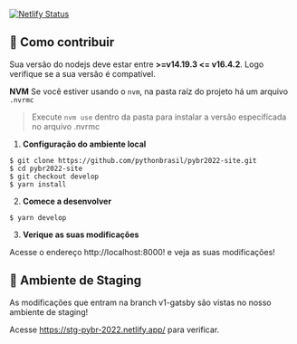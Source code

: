 [![Netlify Status](https://api.netlify.com/api/v1/badges/a9da365c-570a-4ca9-bf9f-e36582197faf/deploy-status)](https://app.netlify.com/sites/stg-pybr-2022/deploys)


## 🚀 Como contribuir

Sua versão do nodejs deve estar entre **>=v14.19.3 <= v16.4.2**. Logo verifique se a sua versão é compatível.

**NVM**
Se você estiver usando o `nvm`, na pasta raíz do projeto há um arquivo `.nvrmc`
> Execute `nvm use` dentro da pasta para instalar a versão especificada no arquivo .nvrmc


1.  **Configuração do ambiente local**

```shell
$ git clone https://github.com/pythonbrasil/pybr2022-site.git
$ cd pybr2022-site
$ git checkout develop
$ yarn install
```

2.  **Comece a desenvolver**

```shell
$ yarn develop
```

3.  **Verique as suas modificações**

Acesse o endereço http://localhost:8000! e veja as suas modificações!


## 🚀 Ambiente de Staging

As modificações que entram na branch v1-gatsby são vistas no nosso ambiente de staging!

Acesse https://stg-pybr-2022.netlify.app/ para verificar.
